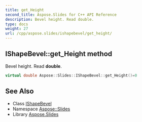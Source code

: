 ```yaml
---
title: get_Height
second_title: Aspose.Slides for C++ API Reference
description: Bevel height. Read double.
type: docs
weight: 27
url: /cpp/aspose.slides/ishapebevel/get_height/
---
```

## IShapeBevel::get_Height method


Bevel height. Read **double**.

```cpp
virtual double Aspose::Slides::IShapeBevel::get_Height()=0
```

## See Also

* Class [IShapeBevel](../)
* Namespace [Aspose::Slides](../../)
* Library [Aspose.Slides](../../../)
